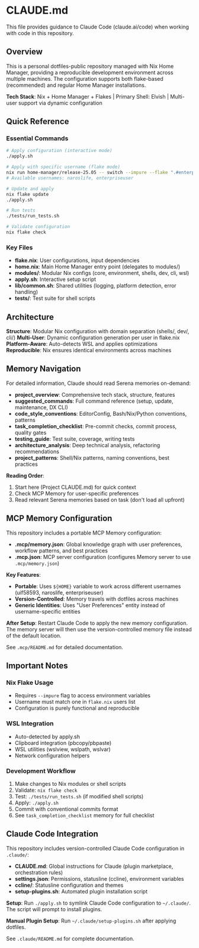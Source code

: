 # CLAUDE.md

This file provides guidance to Claude Code (claude.ai/code) when working with code in this repository.

## Overview

This is a personal dotfiles-public repository managed with Nix Home Manager, providing a reproducible development environment across multiple machines. The configuration supports both flake-based (recommended) and regular Home Manager installations.

**Tech Stack**: Nix + Home Manager + Flakes | Primary Shell: Elvish | Multi-user support via dynamic configuration

## Quick Reference

### Essential Commands

```bash
# Apply configuration (interactive mode)
./apply.sh

# Apply with specific username (flake mode)
nix run home-manager/release-25.05 -- switch --impure --flake ".#enterpriseuser"
# Available usernames: naroslife, enterpriseuser

# Update and apply
nix flake update
./apply.sh

# Run tests
./tests/run_tests.sh

# Validate configuration
nix flake check
```

### Key Files

- **flake.nix**: User configurations, input dependencies
- **home.nix**: Main Home Manager entry point (delegates to modules/)
- **modules/**: Modular Nix configs (core, environment, shells, dev, cli, wsl)
- **apply.sh**: Interactive setup script
- **lib/common.sh**: Shared utilities (logging, platform detection, error handling)
- **tests/**: Test suite for shell scripts

## Architecture

**Structure**: Modular Nix configuration with domain separation (shells/, dev/, cli/)
**Multi-User**: Dynamic configuration generation per user in flake.nix
**Platform-Aware**: Auto-detects WSL and applies optimizations
**Reproducible**: Nix ensures identical environments across machines

## Memory Navigation

For detailed information, Claude should read Serena memories on-demand:

- **project_overview**: Comprehensive tech stack, structure, features
- **suggested_commands**: Full command reference (setup, update, maintenance, DX CLI)
- **code_style_conventions**: EditorConfig, Bash/Nix/Python conventions, patterns
- **task_completion_checklist**: Pre-commit checks, commit process, quality gates
- **testing_guide**: Test suite, coverage, writing tests
- **architecture_analysis**: Deep technical analysis, refactoring recommendations
- **project_patterns**: Shell/Nix patterns, naming conventions, best practices

**Reading Order**:
1. Start here (Project CLAUDE.md) for quick context
2. Check MCP Memory for user-specific preferences
3. Read relevant Serena memories based on task (don't load all upfront)

## MCP Memory Configuration

This repository includes a portable MCP Memory configuration:

- **.mcp/memory.json**: Global knowledge graph with user preferences, workflow patterns, and best practices
- **.mcp.json**: MCP server configuration (configures Memory server to use `.mcp/memory.json`)

**Key Features**:

- **Portable**: Uses `${HOME}` variable to work across different usernames (uif58593, naroslife, enterpriseuser)
- **Version-Controlled**: Memory travels with dotfiles across machines
- **Generic Identities**: Uses "User Preferences" entity instead of username-specific entities

**After Setup**: Restart Claude Code to apply the new memory configuration. The memory server will then use the version-controlled memory file instead of the default location.

See `.mcp/README.md` for detailed documentation.

## Important Notes

### Nix Flake Usage

- Requires `--impure` flag to access environment variables
- Username must match one in `flake.nix` users list
- Configuration is purely functional and reproducible

### WSL Integration

- Auto-detected by apply.sh
- Clipboard integration (pbcopy/pbpaste)
- WSL utilities (wslview, wslpath, wslvar)
- Network configuration helpers

### Development Workflow

1. Make changes to Nix modules or shell scripts
2. Validate: `nix flake check`
3. Test: `./tests/run_tests.sh` (if modified shell scripts)
4. Apply: `./apply.sh`
5. Commit with conventional commits format
6. See `task_completion_checklist` memory for full checklist

## Claude Code Integration

This repository includes version-controlled Claude Code configuration in `.claude/`:

- **CLAUDE.md**: Global instructions for Claude (plugin marketplace, orchestration rules)
- **settings.json**: Permissions, statusline (ccline), environment variables
- **ccline/**: Statusline configuration and themes
- **setup-plugins.sh**: Automated plugin installation script

**Setup**: Run `./apply.sh` to symlink Claude Code configuration to `~/.claude/`. The script will prompt to install plugins.

**Manual Plugin Setup**: Run `~/.claude/setup-plugins.sh` after applying dotfiles.

See `.claude/README.md` for complete documentation.

